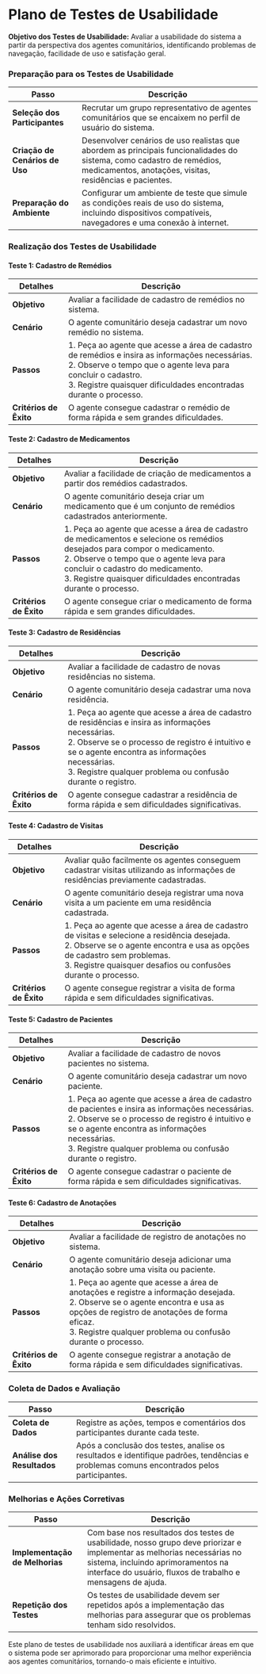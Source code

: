 # Plano de Testes de Usabilidade

**Objetivo dos Testes de Usabilidade:** Avaliar a usabilidade do sistema a partir da perspectiva dos agentes comunitários, identificando problemas de navegação, facilidade de uso e satisfação geral.

### Preparação para os Testes de Usabilidade

| Passo | Descrição |
|-------|-----------|
| **Seleção dos Participantes** | Recrutar um grupo representativo de agentes comunitários que se encaixem no perfil de usuário do sistema. |
| **Criação de Cenários de Uso** | Desenvolver cenários de uso realistas que abordem as principais funcionalidades do sistema, como cadastro de remédios, medicamentos, anotações, visitas, residências e pacientes. |
| **Preparação do Ambiente** | Configurar um ambiente de teste que simule as condições reais de uso do sistema, incluindo dispositivos compatíveis, navegadores e uma conexão à internet. |

### Realização dos Testes de Usabilidade

#### Teste 1: Cadastro de Remédios

| Detalhes | Descrição |
|----------|-----------|
| **Objetivo** | Avaliar a facilidade de cadastro de remédios no sistema. |
| **Cenário** | O agente comunitário deseja cadastrar um novo remédio no sistema. |
| **Passos** | 1. Peça ao agente que acesse a área de cadastro de remédios e insira as informações necessárias. <br> 2. Observe o tempo que o agente leva para concluir o cadastro. <br> 3. Registre quaisquer dificuldades encontradas durante o processo. |
| **Critérios de Êxito** | O agente consegue cadastrar o remédio de forma rápida e sem grandes dificuldades. |

#### Teste 2: Cadastro de Medicamentos

| Detalhes | Descrição |
|----------|-----------|
| **Objetivo** | Avaliar a facilidade de criação de medicamentos a partir dos remédios cadastrados. |
| **Cenário** | O agente comunitário deseja criar um medicamento que é um conjunto de remédios cadastrados anteriormente. |
| **Passos** | 1. Peça ao agente que acesse a área de cadastro de medicamentos e selecione os remédios desejados para compor o medicamento. <br> 2. Observe o tempo que o agente leva para concluir o cadastro do medicamento. <br> 3. Registre quaisquer dificuldades encontradas durante o processo. |
| **Critérios de Êxito** | O agente consegue criar o medicamento de forma rápida e sem grandes dificuldades. |

#### Teste 3: Cadastro de Residências

| Detalhes | Descrição |
|----------|-----------|
| **Objetivo** | Avaliar a facilidade de cadastro de novas residências no sistema. |
| **Cenário** | O agente comunitário deseja cadastrar uma nova residência. |
| **Passos** | 1. Peça ao agente que acesse a área de cadastro de residências e insira as informações necessárias. <br> 2. Observe se o processo de registro é intuitivo e se o agente encontra as informações necessárias. <br> 3. Registre qualquer problema ou confusão durante o registro. |
| **Critérios de Êxito** | O agente consegue cadastrar a residência de forma rápida e sem dificuldades significativas. |

#### Teste 4: Cadastro de Visitas

| Detalhes | Descrição |
|----------|-----------|
| **Objetivo** | Avaliar quão facilmente os agentes conseguem cadastrar visitas utilizando as informações de residências previamente cadastradas. |
| **Cenário** | O agente comunitário deseja registrar uma nova visita a um paciente em uma residência cadastrada. |
| **Passos** | 1. Peça ao agente que acesse a área de cadastro de visitas e selecione a residência desejada. <br> 2. Observe se o agente encontra e usa as opções de cadastro sem problemas. <br> 3. Registre quaisquer desafios ou confusões durante o processo. |
| **Critérios de Êxito** | O agente consegue registrar a visita de forma rápida e sem dificuldades significativas. |

#### Teste 5: Cadastro de Pacientes

| Detalhes | Descrição |
|----------|-----------|
| **Objetivo** | Avaliar a facilidade de cadastro de novos pacientes no sistema. |
| **Cenário** | O agente comunitário deseja cadastrar um novo paciente. |
| **Passos** | 1. Peça ao agente que acesse a área de cadastro de pacientes e insira as informações necessárias. <br> 2. Observe se o processo de registro é intuitivo e se o agente encontra as informações necessárias. <br> 3. Registre qualquer problema ou confusão durante o registro. |
| **Critérios de Êxito** | O agente consegue cadastrar o paciente de forma rápida e sem dificuldades significativas. |

#### Teste 6: Cadastro de Anotações

| Detalhes | Descrição |
|----------|-----------|
| **Objetivo** | Avaliar a facilidade de registro de anotações no sistema. |
| **Cenário** | O agente comunitário deseja adicionar uma anotação sobre uma visita ou paciente. |
| **Passos** | 1. Peça ao agente que acesse a área de anotações e registre a informação desejada. <br> 2. Observe se o agente encontra e usa as opções de registro de anotações de forma eficaz. <br> 3. Registre qualquer problema ou confusão durante o processo. |
| **Critérios de Êxito** | O agente consegue registrar a anotação de forma rápida e sem dificuldades significativas. |

### Coleta de Dados e Avaliação

| Passo | Descrição |
|-------|-----------|
| **Coleta de Dados** | Registre as ações, tempos e comentários dos participantes durante cada teste. |
| **Análise dos Resultados** | Após a conclusão dos testes, analise os resultados e identifique padrões, tendências e problemas comuns encontrados pelos participantes. |

### Melhorias e Ações Corretivas

| Passo | Descrição |
|-------|-----------|
| **Implementação de Melhorias** | Com base nos resultados dos testes de usabilidade, nosso grupo deve priorizar e implementar as melhorias necessárias no sistema, incluindo aprimoramentos na interface do usuário, fluxos de trabalho e mensagens de ajuda. |
| **Repetição dos Testes** | Os testes de usabilidade devem ser repetidos após a implementação das melhorias para assegurar que os problemas tenham sido resolvidos. |

Este plano de testes de usabilidade nos auxiliará a identificar áreas em que o sistema pode ser aprimorado para proporcionar uma melhor experiência aos agentes comunitários, tornando-o mais eficiente e intuitivo.
